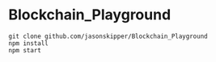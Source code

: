 # Blockchain_Playground
`git clone github.com/jasonskipper/Blockchain_Playground`  
`npm install`  
`npm start`
